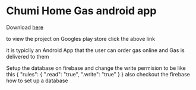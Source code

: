 # Chumi Home Gas android app

Download [here](https://play.google.com/store/apps/details?id=com.blogspot.chunkingz.eat_it2)

to view the project on Googles play store click the above link

it is typiclly an Android App that the user can order gas online and Gas is delivered to them 

Setup the database on firebase and change the write permision to be like this
{
  "rules": {
    ".read": "true",
    ".write": "true"
  }
}
also checkout the firebase how to set up a database 
